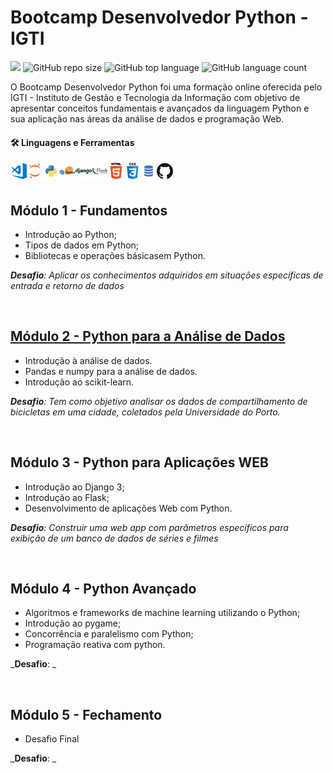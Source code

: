 # Bootcamp Desenvolvedor Python - IGTI

[![](https://img.shields.io/badge/made_by-msansao-orange)](https://www.linkedin.com/in/msansao/)
![GitHub repo size](https://img.shields.io/github/repo-size/mmsansao/pythondev-igti)
![GitHub top language](https://img.shields.io/github/languages/top/mmsansao/pythondev-igti)
![GitHub language count](https://img.shields.io/github/languages/count/mmsansao/pythondev-igti)

O Bootcamp Desenvolvedor Python foi uma formação online oferecida pelo IGTI - Instituto de Gestão e Tecnologia da Informação com objetivo de apresentar conceitos
fundamentais e avançados da linguagem Python e sua aplicação nas áreas da análise de dados e programação Web.

#### 🛠 Linguagens e Ferramentas

[<img align="left" alt="Visual Studio Code" width="26px" src="https://raw.githubusercontent.com/github/explore/80688e429a7d4ef2fca1e82350fe8e3517d3494d/topics/visual-studio-code/visual-studio-code.png" />](https://code.visualstudio.com/)
[<img align="left" alt="Jupyter Notebook" width="26px" src="https://raw.githubusercontent.com/github/explore/80688e429a7d4ef2fca1e82350fe8e3517d3494d/topics/jupyter-notebook/jupyter-notebook.png" />](https://jupyter.org/)
[<img align="left" alt="Python" width="26px" src="https://raw.githubusercontent.com/github/explore/80688e429a7d4ef2fca1e82350fe8e3517d3494d/topics/python/python.png" />](https://www.python.org/)
[<img align="left" alt="Scikit-Learn" width="26px" src="https://raw.githubusercontent.com/github/explore/80688e429a7d4ef2fca1e82350fe8e3517d3494d/topics/scikit-learn/scikit-learn.png" />](https://scikit-learn.org/stable/)
[<img align="left" alt="Django" width="26px" src="https://raw.githubusercontent.com/github/explore/80688e429a7d4ef2fca1e82350fe8e3517d3494d/topics/django/django.png" />](https://www.djangoproject.com/)
[<img align="left" alt="Flask" width="26px" src="https://raw.githubusercontent.com/github/explore/80688e429a7d4ef2fca1e82350fe8e3517d3494d/topics/flask/flask.png" />](https://flask.palletsprojects.com/)
[<img align="left" alt="HTML5" width="26px" src="https://raw.githubusercontent.com/github/explore/80688e429a7d4ef2fca1e82350fe8e3517d3494d/topics/html/html.png" />](https://pt.wikipedia.org/wiki/HTML5)
[<img align="left" alt="CSS3" width="26px" src="https://raw.githubusercontent.com/github/explore/80688e429a7d4ef2fca1e82350fe8e3517d3494d/topics/css/css.png" />](https://pt.wikipedia.org/wiki/Cascading_Style_Sheets)
[<img align="left" alt="SQL" width="26px" src="https://raw.githubusercontent.com/github/explore/80688e429a7d4ef2fca1e82350fe8e3517d3494d/topics/sql/sql.png" />](https://www.sqlite.org/index.html)
[<img align="left" alt="GitHub" width="26px" src="https://raw.githubusercontent.com/github/explore/78df643247d429f6cc873026c0622819ad797942/topics/github/github.png" />](https://github.com/mmsansao)

<br>
<br>

## Módulo 1 - Fundamentos

- Introdução ao Python;
- Tipos de dados em Python;
- Bibliotecas e operações básicasem Python.

_**Desafio**: Aplicar os conhecimentos adquiridos em situações específicas de entrada e retorno de dados_

<br>

## [Módulo 2 - Python para a Análise de Dados](https://github.com/mmsansao/pythondev-igti/tree/master/modulo-2_data-analysis)

- Introdução à análise de dados.
- Pandas e numpy para a análise
de dados.
- Introdução ao scikit-learn.

_**Desafio**: Tem como objetivo analisar os dados de compartilhamento de bicicletas em uma cidade, coletados pela Universidade do Porto._

<br>

## Módulo 3 - Python para Aplicações WEB

- Introdução ao Django 3;
- Introdução ao Flask;
- Desenvolvimento de aplicações Web com Python.

_**Desafio**: Construir uma web app com parâmetros específicos para exibição de um banco de dados de séries e filmes_

<br>

## Módulo 4 - Python Avançado

- Algoritmos e frameworks de machine learning utilizando o Python;
- Introdução ao pygame;
- Concorrência e paralelismo com Python;
- Programação reativa com python.

_**Desafio**: _

<br>

## Módulo 5 - Fechamento

- Desafio Final

_**Desafio**: _
